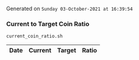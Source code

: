 Generated on `Sunday 03-October-2021 at 16:39:54`

### Current to Target Coin Ratio
`current_coin_ratio.sh`

Date|Current|Target|Ratio
---|---|---|---
